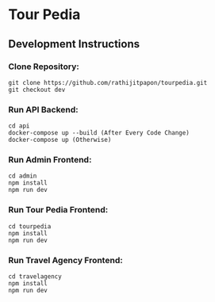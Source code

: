# Tour Pedia


## Development Instructions

### Clone Repository:
	git clone https://github.com/rathijitpapon/tourpedia.git
	git checkout dev
	
### Run API Backend:
	cd api
	docker-compose up --build (After Every Code Change)
	docker-compose up (Otherwise)
	
### Run Admin Frontend:
	cd admin
	npm install
	npm run dev
	
### Run Tour Pedia Frontend:
	cd tourpedia
	npm install
	npm run dev
	
### Run Travel Agency Frontend:
	cd travelagency
	npm install
	npm run dev